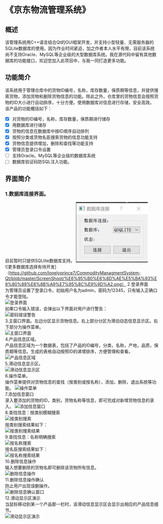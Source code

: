 # 《京东物流管理系统》    
## 概述  
该管理系统用C++语言结合Qt的GUI框架开发，并支持小型轻量、无需服务器的SQLite数据库的使用。因为作业时间紧迫，加之作者本人水平有限，目前该系统尚不支持Oracle、MySQL等企业级的大型数据库系统。我在源代码中留有其他数据库的功能接口，欢迎您加入此项目中，与我一同打造更多功能。  
## 功能简介  
该系统用于管理仓库中的货物ID编号，名称，库存数量，保质期等信息，并提供搜索货物，添加货物和删除货物信息的功能。除此之外，仓库里的货物信息会按照货物的ID大小进行自动排序，十分方便。使用数据库对信息进行存储，安全高效。  
该产品的功能概括如下：  
- [x] 对货物的ID编号，名称，库存数量，保质期进行储存    
- [x] 用数据库进行储存  
- [x] 货物的信息在数据库中按ID顺序自动排列   
- [x] 按照分类或货物名臣搜索货物的信息功能支持   
- [x] 货物信息提供增加，删除和查找等功能支持   
- [x] 管理员登录口令设置  
- [ ] 支持Oracle。MySQL等企业级的数据库系统  
- [ ] 数据库验证码防SQL注入功能。  
## 界面简介   
### 1.数据库连接界面。  
目前暂时只提供SQLlite数据库支持。 
![数据库连接界面](/ScreenShoot/%E6%95%B0%E6%8D%AE%E5%BA%93%E8%BF%9E%E6%8E%A5%E7%95%8C%E9%9D%A2.png)  
![更多数据库选择有待开发]（https://github.com/lonelyprince7/CommodityManagmentSystem-Qt/blob/master/ScreenShoot/%E6%95%B0%E6%8D%AE%E5%BA%93%E9%80%89%E6%8B%A9%E7%95%8C%E9%9D%A2.png）
2.登录界面  
为管理员设置了登录口令，初始用户名为admin，密码为12345，只有输入正确口令才能登陆。  
![登录界面](https://github.com/lonelyprince7/CommodityManagmentSystem-Qt/blob/master/ScreenShoot/%E7%99%BB%E5%BD%95%E7%95%8C%E9%9D%A2.png)  
如果口令输入错误，会弹出以下界面对用户进行警告：    
![密码错误警告](https://github.com/lonelyprince7/CommodityManagmentSystem-Qt/blob/master/ScreenShoot/%E5%AF%86%E7%A0%81%E9%94%99%E8%AF%AF%E8%AD%A6%E5%91%8A%E7%AA%97%E5%8F%A3.png)    
3.主窗口界面。左边分区显示货物信息。右上部分分区为滑动动态信息显示区。右下部分为操作菜单。  
![主窗口界面](https://github.com/lonelyprince7/CommodityManagmentSystem-Qt/blob/master/ScreenShoot/%E4%B8%BB%E7%AA%97%E5%8F%A3%E7%95%8C%E9%9D%A2.png)  
4.产品信息区域。    
产品信息区域为一个数据表，包括了产品的ID编号，分类，名称，产地，品质，保质期等信息。生成的表格自动按照ID的递增排序，方便管理和查看。  
![产品信息区域](https://github.com/lonelyprince7/CommodityManagmentSystem-Qt/blob/master/ScreenShoot/%E4%BA%A7%E5%93%81%E4%BF%A1%E6%81%AF%E5%8C%BA%E5%9F%9F.png)    
5.滑动信息显示区。     
![滑动信息显示区](https://github.com/lonelyprince7/CommodityManagmentSystem-Qt/blob/master/ScreenShoot/%E4%BA%A7%E5%93%81%E7%BB%86%E8%8A%82%E5%8C%BA%E5%9F%9F%EF%BC%88%E5%8A%A8%E6%80%81%EF%BC%89.png)    
6.操作菜单。  
操作菜单提供对货物信息的查找（按类别或按名称），添加，删除，退出系统等功能。
![操作菜单](https://github.com/lonelyprince7/CommodityManagmentSystem-Qt/blob/master/ScreenShoot/%E6%93%8D%E4%BD%9C%E8%8F%9C%E5%8D%95.png)  
7.添加信息窗口  
录入要添加的货物的ID，类别，货物名称等信息，即可完成对新增货物信息的录入。
![添加信息窗口](https://github.com/lonelyprince7/CommodityManagmentSystem-Qt/blob/master/ScreenShoot/%E6%B7%BB%E5%8A%A0%E4%BF%A1%E6%81%AF%E7%AA%97%E5%8F%A3.png)    
8.查找信息：按类别模糊搜索  
![按类别搜索](https://github.com/lonelyprince7/CommodityManagmentSystem-Qt/blob/master/ScreenShoot/%E6%8C%89%E7%B1%BB%E5%88%AB%E6%90%9C%E7%B4%A2.png)  
按类别搜索结果如下：  
![按类别搜索结果](https://github.com/lonelyprince7/CommodityManagmentSystem-Qt/blob/master/ScreenShoot/%E6%8C%89%E7%B1%BB%E5%88%AB%E6%90%9C%E7%B4%A2%E7%BB%93%E6%9E%9C.png)    
9.查找信息：名称明确搜索  
![按名称搜索](https://github.com/lonelyprince7/CommodityManagmentSystem-Qt/blob/master/ScreenShoot/%E6%8C%89%E5%90%8D%E5%AD%97%E6%90%9C%E7%B4%A2.png)    
按名臣搜索结果如下：    
![按名称搜索结果](https://github.com/lonelyprince7/CommodityManagmentSystem-Qt/blob/master/ScreenShoot/%E6%8C%89%E5%90%8D%E5%AD%97%E6%90%9C%E7%B4%A2%E7%BB%93%E6%9E%9C.png)  
10.删除信息操作  
输入想要删除的货物名即可删除该货物所有信息。  
![删除信息操作](https://github.com/lonelyprince7/CommodityManagmentSystem-Qt/blob/master/ScreenShoot/%E5%88%A0%E9%99%A4%E4%BF%A1%E6%81%AF%E6%93%8D%E4%BD%9C.png)  
11.删除信息操作确认   
防止用户出现误删操作。   
![删除信息确认窗口](https://github.com/lonelyprince7/CommodityManagmentSystem-Qt/blob/master/ScreenShoot/%E5%88%A0%E9%99%A4%E7%A1%AE%E8%AE%A4%E7%AA%97%E5%8F%A3.png)  
12.滑动显示区演示  
当鼠标移动到某一个产品那一栏时，该滑动信息显示区会显示出相应的产品信息细节。  
![滑动显示区演示](https://github.com/lonelyprince7/CommodityManagmentSystem-Qt/blob/master/ScreenShoot/%E6%BB%91%E5%8A%A8%E4%BF%A1%E6%81%AF%E6%BC%94%E7%A4%BA.png)  
